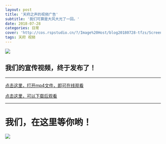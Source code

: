 ```yaml
---
layout: post
title: '天府之声的视频广告'
subtitle: '我们可算是大风大光了一回。'
date: 2018-07-28
categories: 日常
cover: 'http://cos.rspstudio.cn/?/Image%20Host/blog20180728-tfzs/Screenshot_20180728-122649.jpg'
tags: 天府 视频
---
```


![](http://cos.rspstudio.cn/?/Image%20Host/blog20180728-tfzs/Screenshot_20180728-122649.jpg)

## 我们的宣传视频，终于发布了！

---

[点击这里，打开mp4文件，即可在线观看](http://cos.rspstudio.cn/?/Image%20Host/blog20180728-tfzs/)

[点击这里，可以下载后观看](http://cos.rspstudio.cn/?/Image%20Host/blog20180728-tfzs/%E9%A1%B9%E7%9B%AE_07-28_Full%20HD.mp4.mp4)

---
# 我们，在这里等你哟！
![](http://cos.rspstudio.cn/?/Image%20Host/blog20180728-tfzs/qrcode_1532750606270.jpg)